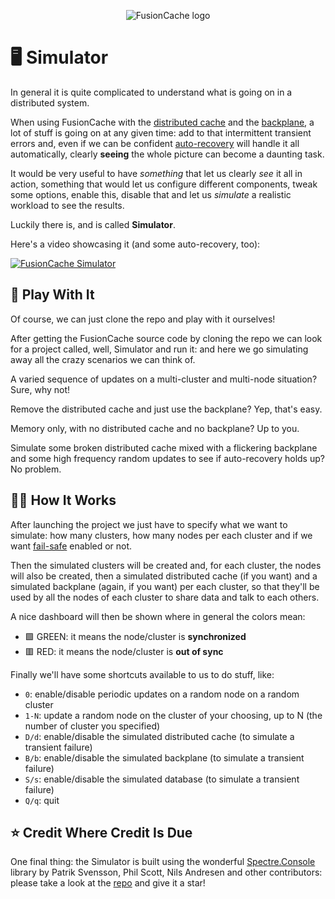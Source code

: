 <div align="center">

![FusionCache logo](logo-128x128.png)

</div>

# 🖥️ Simulator

In general it is quite complicated to understand what is going on in a distributed system.

When using FusionCache with the [distributed cache](CacheLevels.md) and the [backplane](Backplane.md), a lot of stuff is going on at any given time: add to that intermittent transient errors and, even if we can be confident [auto-recovery](AutoRecovery.md) will handle it all automatically, clearly **seeing** the whole picture can become a daunting task.

It would be very useful to have *something* that let us clearly *see* it all in action, something that would let us configure different components, tweak some options, enable this, disable that and let us *simulate* a realistic workload to see the results.

Luckily there is, and is called **Simulator**.

Here's a video showcasing it (and some auto-recovery, too):

[![FusionCache Simulator](https://img.youtube.com/vi/redH-2qs-gk/maxresdefault.jpg)](https://youtu.be/redH-2qs-gk)

## 🛝 Play With It

Of course, we can just clone the repo and play with it ourselves!

After getting the FusionCache source code by cloning the repo we can look for a project called, well, Simulator and run it: and here we go simulating away all the crazy scenarios we can think of.

A varied sequence of updates on a multi-cluster and multi-node situation? Sure, why not!

Remove the distributed cache and just use the backplane? Yep, that's easy.

Memory only, with no distributed cache and no backplane? Up to you.

Simulate some broken distributed cache mixed with a flickering backplane and some high frequency random updates to see if auto-recovery holds up? No problem.

## 👩‍🏫 How It Works

After launching the project we just have to specify what we want to simulate: how many clusters, how many nodes per each cluster and if we want [fail-safe](FailSafe.md) enabled or not.

Then the simulated clusters will be created and, for each cluster, the nodes will also be created, then a simulated distributed cache (if you want) and a simulated backplane (again, if you want) per each cluster, so that they'll be used by all the nodes of each cluster to share data and talk to each others.

A nice dashboard will then be shown where in general the colors mean:
- 🟩 GREEN: it means the node/cluster is **synchronized**
- 🟥 RED: it means the node/cluster is **out of sync**

Finally we'll have some shortcuts available to us to do stuff, like:
- `0`: enable/disable periodic updates on a random node on a random cluster
- `1-N`: update a random node on the cluster of your choosing, up to N (the number of cluster you specified)
- `D/d`: enable/disable the simulated distributed cache (to simulate a transient failure)
- `B/b`: enable/disable the simulated backplane (to simulate a transient failure)
- `S/s`: enable/disable the simulated database (to simulate a transient failure)
- `Q/q`: quit

## ⭐ Credit Where Credit Is Due
One final thing: the Simulator is built using the wonderful [Spectre.Console](https://spectreconsole.net/) library by Patrik Svensson, Phil Scott, Nils Andresen and other contributors: please take a look at the [repo](https://github.com/spectreconsole/spectre.console) and give it a star!